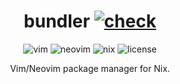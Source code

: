 <div align="center">
  <h1>bundler
  <a href="https://github.com/ttak0422/bundler/actions/workflows/check.yml"><img alt="check" src="https://github.com/ttak0422/bundler/actions/workflows/check.yml/badge.svg"></a>
  </h1>
  <img alt="vim" src="https://img.shields.io/badge/Vim-019733.svg?&style=for-the-badge&logo=Vim&logoColor=white">
  <img alt="neovim" src="https://img.shields.io/badge/NeoVim-57A143.svg?&style=for-the-badge&logo=neovim&logoColor=white">
  <img alt="nix" src="https://img.shields.io/badge/nix-5277C3.svg?&style=for-the-badge&logo=NixOS&logoColor=white">
  <img alt="license" src="https://img.shields.io/github/license/ttak0422/bundler?style=for-the-badge">
  <p>Vim/Neovim package manager for Nix.</p>
</div>
